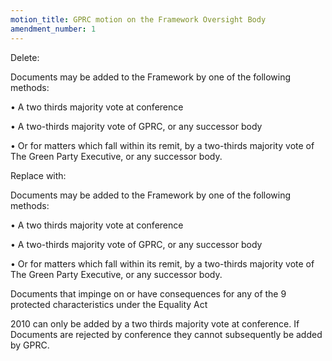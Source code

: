```yaml
---
motion_title: GPRC motion on the Framework Oversight Body
amendment_number: 1
---
```


Delete:

Documents may be added to the Framework by one of the following methods:

• A two thirds majority vote at conference

• A two-thirds majority vote of GPRC, or any successor body

• Or for matters which fall within its remit, by a two-thirds majority vote of The Green Party Executive, or any successor body.

Replace with:

Documents may be added to the Framework by one of the following methods:

• A two thirds majority vote at conference

• A two-thirds majority vote of GPRC, or any successor body

• Or for matters which fall within its remit, by a two-thirds majority vote of The Green Party Executive, or any successor body.


Documents that impinge on or have consequences for any of the 9 protected characteristics under the Equality Act

2010 can only be added by a two thirds majority vote at conference. If Documents are rejected by conference they cannot subsequently be added by GPRC.
